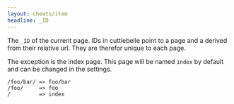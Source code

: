```yaml
---
layout: cheats/item
headline: _ID
---
```


The `_ID` of the current page. IDs in cuttlebelle point to a page and a derived from their relative url. They are therefor unique to each page.

The exception is the index page. This page will be named `index` by default and can be changed in the settings.

```shell
/foo/bar/ => foo/bar
/foo/     => foo
/         => index
```
